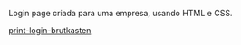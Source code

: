 Login page criada para uma empresa, usando HTML e CSS.

[print-login-brutkasten](https://github.com/henriqenzo/login-brutkasten/assets/133697357/05b090d4-a112-4ad1-aaf0-59ffc57caa67)
